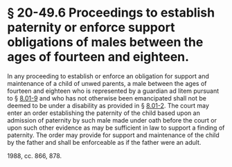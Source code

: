 # § 20-49.6 Proceedings to establish paternity or enforce support obligations of males between the ages of fourteen and eighteen.

<p>In any proceeding to establish or enforce an obligation for support and maintenance of a child of unwed parents, a male between the ages of fourteen and eighteen who is represented by a guardian ad litem pursuant to § <a href='http://law.lis.virginia.gov/vacode/8.01-9/'>8.01-9</a> and who has not otherwise been emancipated shall not be deemed to be under a disability as provided in § <a href='http://law.lis.virginia.gov/vacode/8.01-2/'>8.01-2</a>. The court may enter an order establishing the paternity of the child based upon an admission of paternity by such male made under oath before the court or upon such other evidence as may be sufficient in law to support a finding of paternity. The order may provide for support and maintenance of the child by the father and shall be enforceable as if the father were an adult.</p><p>1988, cc. 866, 878.</p>